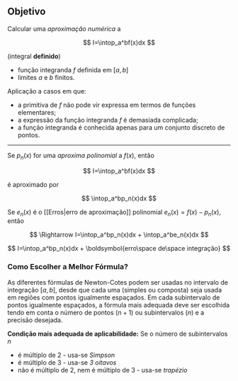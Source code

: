 ## Objetivo
Calcular uma _aproximação numérica_ a

$$
I=\intop_a^bf(x)dx
$$

(integral **definido**)
- função integranda $f$ definida em $[a,b]$
- limites $a$ e $b$ finitos.

Aplicação a casos em que:
- a primitiva de $f$ não pode vir expressa em termos de funções elementares;
- a expressão da função integranda $f$ é demasiada complicada;
- a função integranda é conhecida apenas para um conjunto discreto de pontos.
---
Se $p_n(x)$ for uma _aproxima polinomial_ a $f(x)$, então

$$
I=\intop_a^bf(x)dx
$$

é aproximado por

$$
\intop_a^bp_n(x)dx
$$

Se $e_n(x)$ é o [[Erros|erro de aproximação]] polinomial $e_n(x)=f(x)-p_n(x)$, então

$$
\Rightarrow I=\intop_a^bp_n(x)dx + \intop_a^be_n(x)dx
$$

$$
I=\intop_a^bp_n(x)dx + \boldsymbol{erro\space de\space integração}
$$

### Como Escolher a Melhor Fórmula?
As diferentes fórmulas de Newton-Cotes podem ser usadas no intervalo de integração $[a,b]$, desde que cada uma (simples ou composta) seja usada em regiões com pontos igualmente espaçados.
Em cada subintervalo de pontos igualmente espaçados, a fórmula mais adequada deve ser escolhida tendo em conta o número de pontos $(n+1)$ ou subintervalos $(n)$ e a precisão desejada.

**Condição mais adequada de aplicabilidade:**
Se o número de subintervalos $n$
- é múltiplo de 2 - usa-se _Simpson_
- é múltiplo de 3 - usa-se _3 oitavos_
- não é múltiplo de 2, nem é múltiplo de 3 - usa-se _trapézio_
